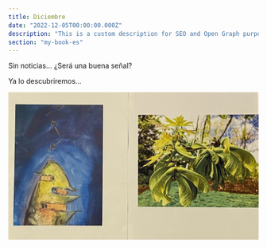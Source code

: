 ```yaml
---
title: Diciembre
date: "2022-12-05T00:00:00.000Z"
description: "This is a custom description for SEO and Open Graph purposes, rather than the default generated excerpt. Simply add a description field to the frontmatter."
section: "my-book-es"
---
```


Sin noticias... ¿Será una buena señal?

Ya lo descubriremos…

![PostImg](../images/dec22.jpg)
